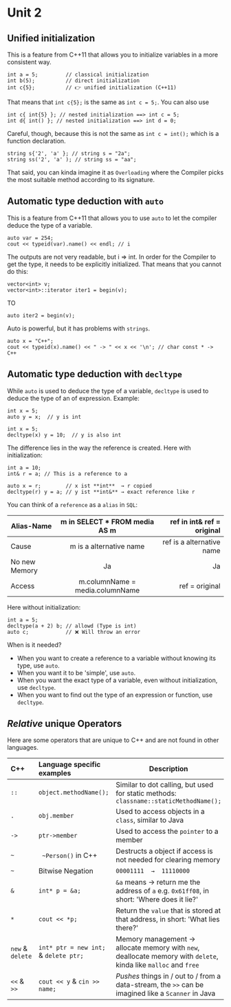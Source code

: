 # Unit 2

## Unified initialization

This is a feature from C++11 that allows you to initialize variables in a more consistent way.

````
int a = 5;         // classical initialization
int b(5);          // direct initialization
int c{5};          // 👉 unified initialization (C++11)
````

That means that `int c{5};` is the same as `int c = 5;`.
You can also use

````
int c{ int{5} }; // nested initialization ==> int c = 5;
int d{ int() }; // nested initialization ==> int d = 0;
````

Careful, though, because this is not the same as `int c = int();` which is a function declaration.

```
string s{'2', 'a' }; // string s = "2a";
string ss('2', 'a' ); // string ss = "aa";
```

That said, you can kinda imagine it as `Overloading` where the Compiler picks the most
suitable method according to its signature.

## Automatic type deduction with `auto`

This is a feature from C++11 that allows you to use `auto` to let the compiler deduce the type of a variable.

```
auto var = 254;
cout << typeid(var).name() << endl; // i
```

The outputs are not very readable, but i => int.
In order for the Compiler to get the type, it needs to be explicitly initialized.
That means that you cannot do this:

```
vector<int> v;
vector<int>::iterator iter1 = begin(v);
```

TO

```
auto iter2 = begin(v);
```

Auto is powerful, but it has problems with `strings`.

```
auto x = "C++";
cout << typeid(x).name() << " -> " << x << '\n'; // char const * -> C++
```

## Automatic type deduction with `decltype`

While `auto` is used to deduce the type of a variable, `decltype` is used to deduce the type of an of expression.
Example:

```
int x = 5;
auto y = x;  // y is int

int x = 5;
decltype(x) y = 10;  // y is also int

```

The difference lies in the way the reference is created.
Here with initialization:

```
int a = 10;
int& r = a; // This is a reference to a

auto x = r;        // x ist **int**  → r copied
decltype(r) y = a; // y ist **int&** → exact reference like r
```

You can think of a `reference` as a `alias` in `SQL`:

| Alias-Name	   |  m in SELECT * FROM media AS m  | ref in int& ref = original |
|---------------|:-------------------------------:|---------------------------:|
| Cause         |     m is a alternative name     |  ref is a alternative name |
| No new Memory |               Ja                |                         Ja |
| Access        | m.columnName = media.columnName |             ref = original |

Here without initialization:

```
int a = 5;
decltype(a + 2) b; // allowd (Type is int)
auto c;            // ❌ Will throw an error
```

When is it needed?

- When you want to create a reference to a variable without knowing its type, use `auto`.
- When you want it to be 'simple', use `auto`.
- When you want the exact type of a variable, even without initialization, use `decltype`.
- When you want to find out the type of an expression or function, use `decltype`.

## *Relative* unique Operators

Here are some operators that are unique to C++ and are not found in other languages.

| C++              | Language specific examples             | Description                                                                                                      |
|:-----------------|:---------------------------------------|------------------------------------------------------------------------------------------------------------------|
| `::`             | `object.methodName();`                 | Similar to dot calling, but used for static methods: `classname::staticMethodName();`                            |
| `.`              | `obj.member`                           | Used to access objects in a `class`, similar to Java                                                             |
| `->`             | `ptr->member`                          | Used to access the `pointer` to a member                                                                         |
| `~`              | ` ~Person()` in C++                    | Destructs a object if access is not needed for clearing memory                                                   |
| `~`              | Bitwise Negation                       | `00001111  →  11110000`                                                                                          |
| `&`              | `int* p = &a;`                         | `&a` means -> return me the address of `a` e.g. `0x61ff08`, in short: 'Where does it lie?'                       |
| `*`              | `cout << *p; `                         | Return the `value` that is stored at that address, in short: 'What lies there?'                                  |
| `new` & `delete` | `int* ptr = new int;` &  `delete ptr;` | Memory management -> allocate memory with `new`, deallocate memory with `delete`, kinda like `malloc` and `free` |
| `<<` & `>>`      | `cout << y` & `cin >> name;`           | *Pushes* things in / out to / from a data-stream, the `>>` can be imagined like a `Scanner` in Java              |
